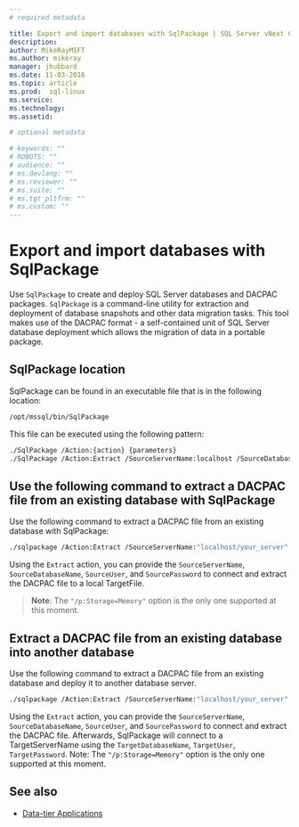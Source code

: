 ```yaml
---
# required metadata

title: Export and import databases with SqlPackage | SQL Server vNext CTP1
description: 
author: MikeRayMSFT 
ms.author: mikeray 
manager: jhubbard
ms.date: 11-03-2016
ms.topic: article
ms.prod:  sql-linux
ms.service: 
ms.technology: 
ms.assetid: 

# optional metadata

# keywords: ""
# ROBOTS: ""
# audience: ""
# ms.devlang: ""
# ms.reviewer: ""
# ms.suite: ""
# ms.tgt_pltfrm: ""
# ms.custom: ""
---
```

# Export and import databases with SqlPackage

Use `SqlPackage` to create and deploy SQL Server databases and DACPAC packages. `SqlPackage` is a command-line utility for extraction and deployment of database snapshots and other data migration tasks. This tool makes use of the DACPAC format - a self-contained unit of SQL Server database deployment which allows the migration of data in a portable package.  

## SqlPackage location

SqlPackage can be found in an executable file that is in the following location:

```bash 
/opt/mssql/bin/SqlPackage 
```

This file can be executed using the following pattern: 

```bash
./SqlPackage /Action:{action} {parameters}  
./SqlPackage /Action:Extract /SourceServerName:localhost /SourceDatabaseName:your_database /TargetFile:"/path/to/your/file.dacpac" /SourceUser:"sa"
```

## Use the following command to extract a DACPAC file from an existing database with SqlPackage 

Use the following command to extract a DACPAC file from an existing database with SqlPackage: 

```bash
./sqlpackage /Action:Extract /SourceServerName:"localhost/your_server" /SourceDatabaseName:"your_database" /SourceUser:"your_username" /SourcePassword:"your_password" /TargetFile:"/absolute/path/to/your/target/file.dacpac" 
```
 
Using the `Extract` action, you can provide the `SourceServerName`, `SourceDatabaseName`, `SourceUser`, and `SourcePassword` to connect and extract the DACPAC file to a local TargetFile. 

> **Note**: The `"/p:Storage=Memory"` option is the only one supported at this moment. 

## Extract a DACPAC file from an existing database into another database 

Use the following command to extract a DACPAC file from an existing database and deploy it to another database server. 

```bash
./sqlpackage /Action:Extract /SourceServerName:"localhost/your_server" /SourceDatabaseName:"your_database" /SourceUser:"your_username" /SourcePassword:"your_password" /TargetServerName:"target_server" /TargetDatabaseName:"target_database" /TargetUser:"target_username" /TargetPassword:"target_password" 
```

Using the `Extract` action, you can provide the `SourceServerName`, `SourceDatabaseName`, `SourceUser`, and `SourcePassword` to connect and extract the DACPAC file. Afterwards, SqlPackage will connect to a TargetServerName using the `TargetDatabaseName`, `TargetUser`, `TargetPassword`. Note: The `"/p:Storage=Memory"` option is the only one supported at this moment. 

## See also

- [Data-tier Applications](http://msdn.microsoft.com/library/ee210546.aspx)